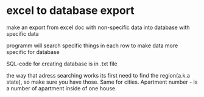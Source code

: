 # excel to database export
make an export from excel doc with non-specific data into database with specific data

programm will search specific things in each row to make data more specific for database

SQL-code for creating database is in .txt file

the way that adress searching works its first need to find the region(a.k.a state), so make sure you have those. Same for cities. Apartment number - is a number of apartment inside of one house.
